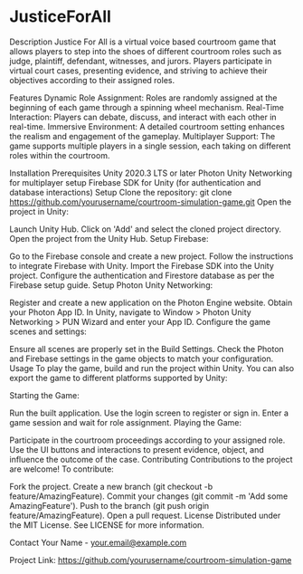 # JusticeForAll
Description
Justice For All is a virtual voice based courtroom game that allows players to step into the shoes of different courtroom roles such as judge, plaintiff, defendant, witnesses, and jurors. Players participate in virtual court cases, presenting evidence, and striving to achieve their objectives according to their assigned roles.

Features
Dynamic Role Assignment: Roles are randomly assigned at the beginning of each game through a spinning wheel mechanism.
Real-Time Interaction: Players can debate, discuss, and interact with each other in real-time.
Immersive Environment: A detailed courtroom setting enhances the realism and engagement of the gameplay.
Multiplayer Support: The game supports multiple players in a single session, each taking on different roles within the courtroom.

Installation
Prerequisites
Unity 2020.3 LTS or later
Photon Unity Networking for multiplayer setup
Firebase SDK for Unity (for authentication and database interactions)
Setup
Clone the repository:
git clone https://github.com/yourusername/courtroom-simulation-game.git
Open the project in Unity:

Launch Unity Hub.
Click on 'Add' and select the cloned project directory.
Open the project from the Unity Hub.
Setup Firebase:

Go to the Firebase console and create a new project.
Follow the instructions to integrate Firebase with Unity.
Import the Firebase SDK into the Unity project.
Configure the authentication and Firestore database as per the Firebase setup guide.
Setup Photon Unity Networking:

Register and create a new application on the Photon Engine website.
Obtain your Photon App ID.
In Unity, navigate to Window > Photon Unity Networking > PUN Wizard and enter your App ID.
Configure the game scenes and settings:

Ensure all scenes are properly set in the Build Settings.
Check the Photon and Firebase settings in the game objects to match your configuration.
Usage
To play the game, build and run the project within Unity. You can also export the game to different platforms supported by Unity:

Starting the Game:

Run the built application.
Use the login screen to register or sign in.
Enter a game session and wait for role assignment.
Playing the Game:

Participate in the courtroom proceedings according to your assigned role.
Use the UI buttons and interactions to present evidence, object, and influence the outcome of the case.
Contributing
Contributions to the project are welcome! To contribute:

Fork the project.
Create a new branch (git checkout -b feature/AmazingFeature).
Commit your changes (git commit -m 'Add some AmazingFeature').
Push to the branch (git push origin feature/AmazingFeature).
Open a pull request.
License
Distributed under the MIT License. See LICENSE for more information.

Contact
Your Name - your.email@example.com

Project Link: https://github.com/yourusername/courtroom-simulation-game
